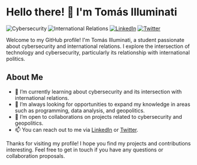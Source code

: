 # Hello there! 👋 I'm Tomás Illuminati

![Cybersecurity](https://img.shields.io/badge/Cybersecurity-In%20progress-blue)
![International Relations](https://img.shields.io/badge/International%20Relations-In%20progress-green)
[![LinkedIn](https://img.shields.io/badge/LinkedIn-Tom%C3%A1s%20Illuminati-blue)](https://www.linkedin.com/in/tomasilluminati)
[![Twitter](https://img.shields.io/twitter/follow/tomas_illuminati?style=social)](https://twitter.com/IlluminatiTomas)

Welcome to my GitHub profile! I'm Tomás Illuminati, a student passionate about cybersecurity and international relations. I explore the intersection of technology and cybersecurity, particularly its relationship with international politics.

## About Me
- 🔭 I’m currently learning about cybersecurity and its intersection with international relations.
- 🌱 I’m always looking for opportunities to expand my knowledge in areas such as programming, data analysis, and geopolitics.
- 💬 I’m open to collaborations on projects related to cybersecurity and geopolitics.
- 📫 You can reach out to me via [LinkedIn](https://www.linkedin.com/in/tomasilluminati/) or [Twitter](https://twitter.com/IlluminatiTomas).

Thanks for visiting my profile! I hope you find my projects and contributions interesting. Feel free to get in touch if you have any questions or collaboration proposals.
